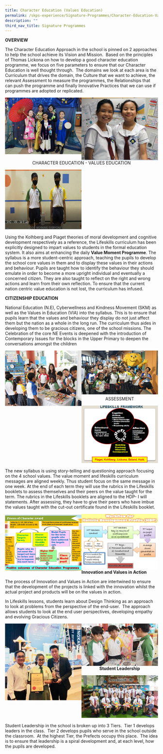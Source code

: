 ```yaml
---
title: Character Education (Values Education)
permalink: /skps-experience/Signature-Programmes/Character-Education-Values-Education
description: ""
third_nav_title: Signature Programmes
---
```

**OVERVIEW**

The Character Education Approach in the school is pinned on 2 approaches to help the school achieve its Vision and Mission.  Based on the principles of Thomas Lickona on how to develop a good character education programme, we focus on five parameters to ensure that our Character Education is well thought through.  The domains we look at each area is the Curriculum that drives the domain, the Culture that we want to achieve, the relevant Assessment to measure the programmes, the Relationships that can push the programme and finally Innovative Practices that we can use if programmes are adopted or replicated.

<img src="/images/01.png" 
     style="width:50%;float:left">
		 <img src="/images/02.png" 
     style="width:50%;float:left">
		 
<center>
	
CHARACTER EDUCATION - VALUES EDUCATION
	
</center>

<img src="/images/03.png" 
     style="width:50%">

Using the Kolhberg and Piaget theories of moral development and cognitive development respectively as a reference, the Lifeskills curriculum has been explicitly designed to impart values to students in the formal education system. It also aims at enhancing the daily **Value Moment Programme**. The syllabus is a more student-centric approach, teaching the pupils to develop the school core values in them and to display these values in their actions and behaviour. Pupils are taught how to identify the behaviour they should emulate in order to become a more upright individual and eventually a concerned citizen. They are also taught to reflect on the right and wrong actions and learn from their own reflection. To ensure that the current nation centric value education is not lost, the curriculum has infused.

**CITIZENSHIP EDUCATION**

National Education (N.E), Cyberwellness and Kindness Movement (SKM) as well as the Values in Education (VIA) into the syllabus. This is to ensure that pupils learn that the values and behaviour they display do not just affect them but the nation as a whole in the long run. The curriculum thus aides in developing them to be gracious citizens, one of the school missions. The Celebration of the core NE Events is deepened with the introduction of Contemporary Issues for the blocks in the Upper Primary to deepen the conversations amongst the children

<img src="/images/04.png" 
     style="width:50%;float:left">
		 <img src="/images/05.png" 
     style="width:50%;float:left">
		 
<br><br><br><br><br><br><br><br>
		 
<center>
	
ASSESSMENT
	
</center>

<img src="/images/06.png" 
     style="width:50%">
		 
		 
The new syllabus is using story-telling and questioning approach focusing on the 4 school values. The value moment and lifeskills curriculum messages are aligned weekly. Thus student focus on the same message in one week. At the end of each term they will use the rubrics in the Lifeskills booklets to assess themselves and their peers on the value taught for the term. The rubrics in the Lifeskills booklets are aligned to the HDP- I will statements. After assessing, they have to give their peers who have imbue the values taught with the cut-out certificate found in the Lifeskills booklet.

<img src="/images/07.png" 
     style="width:50%;float:left">
		 <img src="/images/08.png" 
     style="width:50%;float:left">

**Innovation and Values in Action**

The process of Innovation and Values in Action are intertwined to ensure that the development of the projects is linked with the innovation whilst the actual project and products will be on the values in action.

In Lifeskills lessons, students learn about Design Thinking as an approach to look at problems from the perspective of the end-user.  The approach allows students to look at the end user perspectives, developing empathy and evolving Gracious Citizens.

<img src="/images/09.png" 
     style="width:50%;float:left">
		 <img src="/images/10.png" 
     style="width:50%;float:left">
<br><br><br><br><br><br>

<center>
	
**Student Leadership**  
	
</center>

<img src="/images/11.png" 
     style="width:50%">

Student Leadership in the school is broken up into 3 Tiers.  Tier 1 develops leaders in the class.  Tier 2 develops pupils who serve in the school outside the classroom.  At the highest Tier, the Prefects occupy this place.  The idea is to ensure that leadership is a spiral development and, at each level, how the pupils are developed.